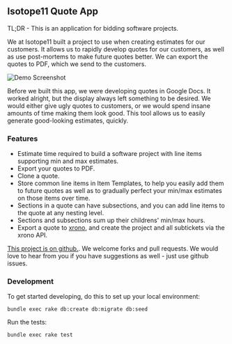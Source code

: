 ## Isotope11 Quote App

TL;DR - This is an application for bidding software projects.

We at Isotope11 built a project to use when creating estimates for our
customers.  It allows us to rapidly develop quotes for our customers, as well as
use post-mortems to make future quotes better.  We can export the quotes to PDF,
which we send to the customers.

![Demo Screenshot](https://raw.github.com/isotope11/quote_app/master/doc/quote_app_demo_pic.png)

Before we built this app, we were developing quotes in Google Docs.  It worked
alright, but the display always left something to be desired.  We would either
give ugly quotes to customers, or we would spend insane amounts of time making
them look good.  This tool allows us to easily generate good-looking estimates,
quickly.

### Features

- Estimate time required to build a software project with line items supporting
  min and max estimates.
- Export your quotes to PDF.
- Clone a quote.
- Store common line items in Item Templates, to help you easily add them to
  future quotes as well as to gradually perfect your min/max estimates on those
  items over time.
- Sections in a quote can have subsections, and you can add line items to the
  quote at any nesting level.
- Sections and subsections sum up their childrens' min/max hours.
- Export a quote to [xrono](http://github.com/isotope11/xrono), and create the project and all subtickets via the xrono API.

[This project is on github.](http://github.com/isotope11/quote_app).  We welcome forks and pull requests.  We would love
to hear from you if you have suggestions as well - just use github issues.

### Development

To get started developing, do this to set up your local environment:

    bundle exec rake db:create db:migrate db:seed

Run the tests:

    bundle exec rake test
